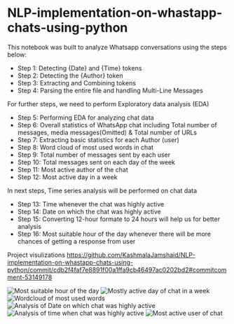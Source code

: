 # NLP-implementation-on-whastapp-chats-using-python
This notebook was built to analyze Whatsapp conversations using the steps below: 
* Step 1: Detecting {Date} and {Time} tokens
* Step 2: Detecting the {Author} token
* Step 3: Extracting and Combining tokens
* Step 4: Parsing the entire file and handling Multi-Line Messages 

For further steps, we need to perform Exploratory data analysis (EDA)
* Step 5: Performing EDA for analyzing chat data
* Step 6: Overall statistics of WhatsApp chat including Total number of messages, media messages(Omitted) &amp; Total number of URLs
* Step 7: Extracting basic statistics for each Author (user)
* Step 8: Word cloud of most used words in chat
* Step 9: Total number of messages sent by each user
* Step 10: Total messages sent on each day of the week
* Step 11: Most active author of the chat
* Step 12: Most active day in a week

In next steps, Time series analysis will be performed on chat data  
* Step 13: Time whenever the chat was highly active
* Step 14: Date on which the chat was highly active
* Step 15: Converting 12-hour formate to 24 hours will help us for better analysis
* Step 16: Most suitable hour of the day whenever there will be more chances of getting a response from user

Project visulizations
https://github.com/KashmalaJamshaid/NLP-implementation-on-whastapp-chats-using-python/commit/cdb2f4faf7e8891f00a1ffa9cb46497ac0202bd2#commitcomment-53149178

![Most suitable hour of the day](https://user-images.githubusercontent.com/65674945/124717183-bb711b00-deb9-11eb-8d64-5ffd6372fc7a.PNG)
![Mostly active day of chat in a week](https://user-images.githubusercontent.com/65674945/124717187-bca24800-deb9-11eb-886d-258e8fc73213.PNG)
![Wordcloud of most used words](https://user-images.githubusercontent.com/65674945/124717189-bd3ade80-deb9-11eb-9c86-3edf6bfa14d6.PNG)
![Analysis of Date on which chat was highly active](https://user-images.githubusercontent.com/65674945/124717194-be6c0b80-deb9-11eb-9502-b1d058bcdb78.PNG)
![Analysis of time when chat was highly active](https://user-images.githubusercontent.com/65674945/124717197-bf04a200-deb9-11eb-821f-bb74ed723f80.PNG)
![Most active user of chat](https://user-images.githubusercontent.com/65674945/124717199-bf9d3880-deb9-11eb-810d-dcb5128ea058.PNG)
